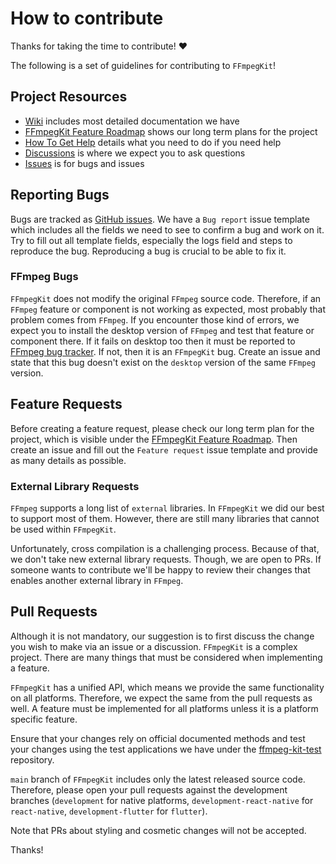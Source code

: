 # How to contribute

Thanks for taking the time to contribute! :heart:

The following is a set of guidelines for contributing to `FFmpegKit`!

## Project Resources

* [Wiki](https://github.com/arthenica/ffmpeg-kit/wiki) includes most detailed documentation we have
* [FFmpegKit Feature Roadmap](https://github.com/orgs/arthenica/projects/1) shows our long term
  plans for the project
* [How To Get Help](https://github.com/arthenica/ffmpeg-kit/issues/215) details what you need to do
  if you need help
* [Discussions](https://github.com/arthenica/ffmpeg-kit/discussions) is where we expect you to ask
  questions
* [Issues](https://github.com/arthenica/ffmpeg-kit/issues) is for bugs and issues

## Reporting Bugs

Bugs are tracked as [GitHub issues](https://github.com/arthenica/ffmpeg-kit/issues). We have a
`Bug report` issue
template which includes all the fields we need to see to confirm a bug and work on it. Try to fill
out all template
fields, especially the logs field and steps to reproduce the bug. Reproducing a bug is crucial to be
able to fix it.

### FFmpeg Bugs

`FFmpegKit` does not modify the original `FFmpeg` source code. Therefore, if an `FFmpeg` feature or
component is not
working as expected, most probably that problem comes from `FFmpeg`. If you encounter those kind of
errors, we expect
you to install the desktop version of `FFmpeg` and test that feature or component there. If it fails
on desktop too
then it must be reported to [FFmpeg bug tracker](https://trac.ffmpeg.org/). If not, then it is an
`FFmpegKit` bug.
Create an issue and state that this bug doesn't exist on the `desktop` version of the same `FFmpeg`
version.

## Feature Requests

Before creating a feature request, please check our long term plan for the project, which is visible
under the
[FFmpegKit Feature Roadmap](https://github.com/orgs/arthenica/projects/1). Then create an issue and
fill out the
`Feature request` issue template and provide as many details as possible.

### External Library Requests

`FFmpeg` supports a long list of `external` libraries. In `FFmpegKit` we did our best to support
most of them.
However, there are still many libraries that cannot be used within `FFmpegKit`.

Unfortunately, cross compilation is a challenging process. Because of that, we don't take new
external library
requests. Though, we are open to PRs. If someone wants to contribute we'll be happy to review their
changes that
enables another external library in `FFmpeg`.

## Pull Requests

Although it is not mandatory, our suggestion is to first discuss the change you wish to make via an
issue or a
discussion. `FFmpegKit` is a complex project. There are many things that must be considered when
implementing a
feature.

`FFmpegKit` has a unified API, which means we provide the same functionality on all platforms.
Therefore, we expect
the same from the pull requests as well. A feature must be implemented for all platforms unless it
is a platform specific
feature.

Ensure that your changes rely on official documented methods and test your changes using the test
applications we have
under the [ffmpeg-kit-test](https://github.com/arthenica/ffmpeg-kit-test) repository.

`main` branch of `FFmpegKit` includes only the latest released source code. Therefore, please open
your pull requests
against the development branches (`development` for native platforms, `development-react-native` for
`react-native`, `development-flutter` for `flutter`).

Note that PRs about styling and cosmetic changes will not be accepted.

Thanks!
